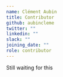 ```yaml
---
name: Clément Aubin
title: Contributor
github: aubincleme
twitter: ""
linkedin: ""
slack: ""
joining_date: ""
role: contributor
---
```


Still waiting for this
